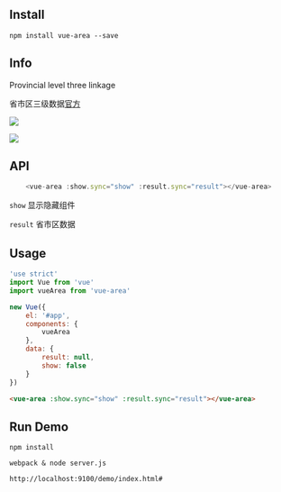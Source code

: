 ## Install
```
npm install vue-area --save

```

## Info

Provincial level three linkage

省市区三级数据[官方](http://www.stats.gov.cn/tjsj/tjbz/xzqhdm/201504/t20150415_712722.html)


![](http://img.haimi.com/FloL1GJll7WxWL4TDUODtGbgKFwt)

![](http://img.haimi.com/Fi-QZ9-Ju82GEeixftrONft61AK-)


## API

```js
    <vue-area :show.sync="show" :result.sync="result"></vue-area>
```

```show``` 显示隐藏组件

```result```  省市区数据

## Usage

```js
'use strict'
import Vue from 'vue'
import vueArea from 'vue-area'

new Vue({
	el: '#app',
	components: {
		vueArea
	},
	data: {
		result: null,
		show: false
	}
})
```

```html
<vue-area :show.sync="show" :result.sync="result"></vue-area>
```

## Run Demo

```
npm install

webpack & node server.js

http://localhost:9100/demo/index.html#

```